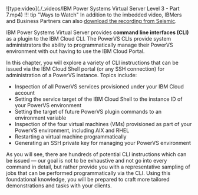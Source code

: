 ![type:video](./_videos/IBM Power Systems Virtual Server Level 3 - Part 7.mp4)
!!! tip "Ways to Watch"
    In addition to the imbedded video, IBMers and Business Partners can also <a href="https://ibm.seismic.com/Link/Content/DCTPMgcFR4p688fH2Pb6g4VjcT3G" target="_blank">download the recording from Seismic</a>.

IBM Power Systems Virtual Server provides **command line interfaces (CLI)** as a plugin to the IBM Cloud CLI. The PowerVS CLIs provide system administrators the ability to programmatically manage their PowerVS environment with out having to use the IBM Cloud Portal.

In this chapter, you will explore a variety of CLI instructions that can be issued via the IBM Cloud Shell portal (or any SSH connection) for administration of a PowerVS instance. Topics include:

- Inspection of all PowerVS services provisioned under your IBM Cloud account
- Setting the service target of the IBM Cloud Shell to the instance ID of your PowerVS environment
- Setting the target of future PowerVS plugin commands to an environment variable
- Inspection of the four virtual machines (VMs) provisioned as part of your PowerVS environment, including AIX and RHEL
- Restarting a virtual machine programmatically
- Generating an SSH private key for managing your PowerVS environment

As you will see, there are hundreds of potential CLI instructions which can be issued — our goal is not to be exhaustive and not go into every command in detail, but rather provide you with a representative sampling of jobs that can be performed programmatically via the CLI. Using this foundational knowledge, you will be prepared to craft more tailored demonstrations and tasks with your clients.
